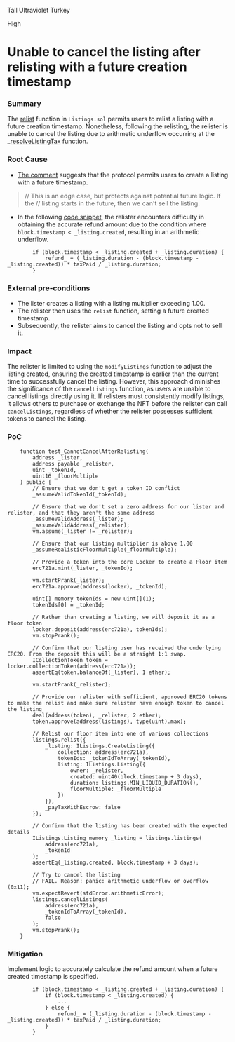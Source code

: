 Tall Ultraviolet Turkey

High

# Unable to cancel the listing after relisting with a future creation timestamp

### Summary

The [relist](https://github.com/sherlock-audit/2024-08-flayer/blob/0ec252cf9ef0f3470191dcf8318f6835f5ef688c/flayer/src/contracts/Listings.sol#L625) function in `Listings.sol` permits users to relist a listing with a future creation timestamp. Nonetheless, following the relisting, the relister is unable to cancel the listing due to arithmetic underflow occurring at the [_resolveListingTax](https://github.com/sherlock-audit/2024-08-flayer/blob/0ec252cf9ef0f3470191dcf8318f6835f5ef688c/flayer/src/contracts/Listings.sol#L918) function.

### Root Cause

- [The comment](https://github.com/sherlock-audit/2024-08-flayer/blob/0ec252cf9ef0f3470191dcf8318f6835f5ef688c/flayer/src/contracts/Listings.sol#L855) suggests that the protocol permits users to create a listing with a future timestamp.
> // This is an edge case, but protects against potential future logic. If the
> // listing starts in the future, then we can't sell the listing.

- In the following [code snippet](https://github.com/sherlock-audit/2024-08-flayer/blob/0ec252cf9ef0f3470191dcf8318f6835f5ef688c/flayer/src/contracts/Listings.sol#L933), the relister encounters difficulty in obtaining the accurate refund amount due to the condition where `block.timestamp < _listing.created`, resulting in an arithmetic underflow.
```solidity
        if (block.timestamp < _listing.created + _listing.duration) {
            refund_ = (_listing.duration - (block.timestamp - _listing.created)) * taxPaid / _listing.duration;
        }
```

### External pre-conditions

- The lister creates a listing with a listing multiplier exceeding 1.00.
- The relister then uses the `relist` function, setting a future created timestamp.
- Subsequently, the relister aims to cancel the listing and opts not to sell it.

### Impact

The relister is limited to using the `modifyListings` function to adjust the listing created, ensuring the created timestamp is earlier than the current time to successfully cancel the listing. However, this approach diminishes the significance of the `cancelListings` function, as users are unable to cancel listings directly using it. If relisters must consistently modify listings, it allows others to purchase or exchange the NFT before the relister can call `cancelListings`, regardless of whether the relister possesses sufficient tokens to cancel the listing.


### PoC

```solidity
    function test_CannotCancelAfterRelisting(
        address _lister,
        address payable _relister,
        uint _tokenId,
        uint16 _floorMultiple
    ) public {
        // Ensure that we don't get a token ID conflict
        _assumeValidTokenId(_tokenId);

        // Ensure that we don't set a zero address for our lister and relister, and that they aren't the same address
        _assumeValidAddress(_lister);
        _assumeValidAddress(_relister);
        vm.assume(_lister != _relister);

        // Ensure that our listing multiplier is above 1.00
        _assumeRealisticFloorMultiple(_floorMultiple);

        // Provide a token into the core Locker to create a Floor item
        erc721a.mint(_lister, _tokenId);

        vm.startPrank(_lister);
        erc721a.approve(address(locker), _tokenId);

        uint[] memory tokenIds = new uint[](1);
        tokenIds[0] = _tokenId;

        // Rather than creating a listing, we will deposit it as a floor token
        locker.deposit(address(erc721a), tokenIds);
        vm.stopPrank();

        // Confirm that our listing user has received the underlying ERC20. From the deposit this will be a straight 1:1 swap.
        ICollectionToken token = locker.collectionToken(address(erc721a));
        assertEq(token.balanceOf(_lister), 1 ether);

        vm.startPrank(_relister);

        // Provide our relister with sufficient, approved ERC20 tokens to make the relist and make sure relister have enough token to cancel the listing
        deal(address(token), _relister, 2 ether);
        token.approve(address(listings), type(uint).max);

        // Relist our floor item into one of various collections
        listings.relist({
            _listing: IListings.CreateListing({
                collection: address(erc721a),
                tokenIds: _tokenIdToArray(_tokenId),
                listing: IListings.Listing({
                    owner: _relister,
                    created: uint40(block.timestamp + 3 days),
                    duration: listings.MIN_LIQUID_DURATION(),
                    floorMultiple: _floorMultiple
                })
            }),
            _payTaxWithEscrow: false
        });

        // Confirm that the listing has been created with the expected details
        IListings.Listing memory _listing = listings.listings(
            address(erc721a),
            _tokenId
        );
        assertEq(_listing.created, block.timestamp + 3 days);

        // Try to cancel the listing
        // FAIL. Reason: panic: arithmetic underflow or overflow (0x11);
        vm.expectRevert(stdError.arithmeticError);
        listings.cancelListings(
            address(erc721a),
            _tokenIdToArray(_tokenId),
            false
        );
        vm.stopPrank();
    }
```

### Mitigation

Implement logic to accurately calculate the refund amount when a future created timestamp is specified.
```solidity
        if (block.timestamp < _listing.created + _listing.duration) {
            if (block.timestamp < _listing.created) {
                ...
            } else {
                refund_ = (_listing.duration - (block.timestamp - _listing.created)) * taxPaid / _listing.duration;
            }
        }
```